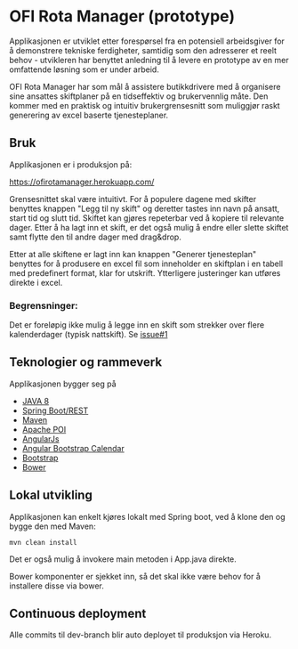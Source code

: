 # OFI Rota Manager (prototype)

Applikasjonen er utviklet etter forespørsel fra en potensiell arbeidsgiver for å demonstrere tekniske ferdigheter, samtidig som den adresserer et reelt behov - utvikleren har benyttet anledning til å levere en prototype av en mer 
omfattende løsning som er under arbeid.

OFI Rota Manager har som mål å assistere butikkdrivere med å organisere sine ansattes skiftplaner på en tidseffektiv og brukervennlig måte. Den kommer med en praktisk og intuitiv brukergrensesnitt som muliggjør raskt generering av excel baserte tjenesteplaner.

## Bruk
Applikasjonen er i produksjon på:

https://ofirotamanager.herokuapp.com/

Grensesnittet skal være intuitivt. For å populere dagene med skifter benyttes knappen "Legg til ny skift" og deretter tastes inn navn på ansatt, start tid og slutt tid. Skiftet kan gjøres repeterbar ved å kopiere til relevante dager. Etter å ha lagt inn et skift, er det også mulig å endre eller slette skiftet samt flytte den til andre dager med drag&drop.

Etter at alle skiftene er lagt inn kan knappen "Generer tjenesteplan" benyttes for å produsere en excel fil som inneholder en skiftplan i en tabell med predefinert format, klar for utskrift. Ytterligere justeringer kan utføres direkte i excel.

### Begrensninger:
Det er foreløpig ikke mulig å legge inn en skift som strekker over flere kalenderdager (typisk nattskift). Se [issue#1](https://github.com/omarfi/simplerotamanager/issues/1) 

## Teknologier og rammeverk
Applikasjonen bygger seg på 
- [JAVA 8](http://www.oracle.com/technetwork/java/javase/downloads/jdk8-downloads-2133151.html)
- [Spring Boot/REST](https://projects.spring.io/spring-boot/)
- [Maven](https://maven.apache.org/)
- [Apache POI](https://poi.apache.org/)
- [AngularJs](https://angularjs.org/)
- [Angular Bootstrap Calendar](https://github.com/mattlewis92/angular-bootstrap-calendar)
- [Bootstrap](http://getbootstrap.com/)
- [Bower](https://bower.io/)

## Lokal utvikling
Applikasjonen kan enkelt kjøres lokalt med Spring boot, ved å klone den og bygge den med Maven:

`mvn clean install`

Det er også mulig å invokere main metoden i App.java direkte.

Bower komponenter er sjekket inn, så det skal ikke være behov for å installere disse via bower. 

## Continuous deployment
Alle commits til dev-branch blir auto deployet til produksjon via Heroku.






